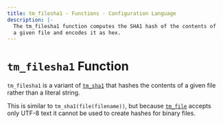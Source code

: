 ```yaml
---
title: tm_filesha1 - Functions - Configuration Language
description: |-
  The tm_filesha1 function computes the SHA1 hash of the contents of
  a given file and encodes it as hex.
---
```


# `tm_filesha1` Function

`tm_filesha1` is a variant of [`tm_sha1`](./tm_sha1.md)
that hashes the contents of a given file rather than a literal string.

This is similar to `tm_sha1(file(filename))`, but
because [`tm_file`](./tm_file.md) accepts only UTF-8 text it cannot be used to
create hashes for binary files.
